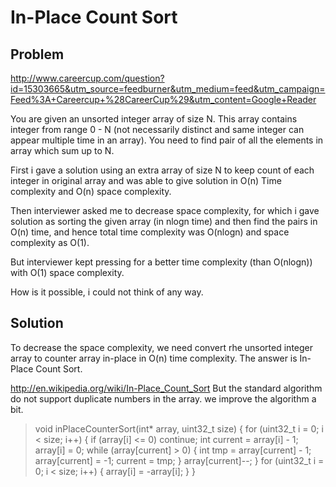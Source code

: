 In-Place Count Sort
====================

Problem
-----------------

http://www.careercup.com/question?id=15303665&utm_source=feedburner&utm_medium=feed&utm_campaign=Feed%3A+Careercup+%28CareerCup%29&utm_content=Google+Reader

You are given an unsorted integer array of size N. This array contains integer
from range 0 - N (not necessarily distinct and same integer can appear multiple 
time in an array).
You need to find pair of all the elements in array which sum up to N.

First i gave a solution using an extra array of size N to keep count of each
integer in original array and was able to give solution in O(n) Time complexity
and O(n) space complexity.

Then interviewer asked me to decrease space complexity, for which i gave
solution as sorting the given array (in nlogn time) and then find the pairs in
O(n) time, and hence total time complexity was O(nlogn) and space complexity as
O(1).

But interviewer kept pressing for a better time complexity (than O(nlogn)) with
O(1) space complexity.

How is it possible, i could not think of any way.

Solution
-------------------
To decrease the space complexity, we need convert rhe unsorted integer array to 
counter array in-place in O(n) time complexity.
The answer is In-Place Count Sort.

http://en.wikipedia.org/wiki/In-Place_Count_Sort
But the standard algorithm do not support duplicate numbers in the array. we
improve the algorithm a bit.


> void inPlaceCounterSort(int* array, uint32_t size) {
	for (uint32_t i = 0; i < size; i++) {
	   if (array[i] <= 0) continue;
		 int current = array[i] - 1;
		 array[i] = 0;
		 while (array[current] > 0) {
         int tmp = array[current] - 1;
				 array[current] = -1;
				 current = tmp;
     }
		 array[current]--;
	}
	for (uint32_t i = 0; i < size; i++) {
		array[i] = -array[i];
	}
}

